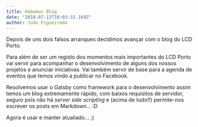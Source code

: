 ```yaml
---
title: Habemus Blog
date: "2018-07-13T10:03:32.169Z"
author: João Figueiredo
---
```


Depois de uns dois falsos arranques decidimos avançar com o blog do LCD Porto.

Para além de ser um registo dos momentos mais importantes do LCD Porto vai servir para acompanhar o desenvolvimento de alguns dos nossos projetos e anunciar iniciativas. Vai também servir de base para a agenda de eventos que temos vindo a publicar no Facebook.

Resolvemos usar o Gatsby como framework para o desenvolvimento assim temos um blog extremamente rápido, com baixos requisitos de servidor, seguro pois não há *server side scripting* e (acima de tudo!!) permite-nos escrever os posts em Markdown… :D

Agora é usar e manter atualiado... ;)
